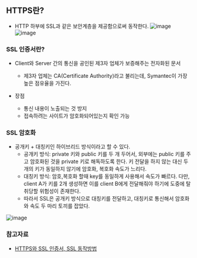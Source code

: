 
## HTTPS란?
- HTTP 하부에 SSL과 같은 보안계층을 제공함으로써 동작한다.
![image](https://user-images.githubusercontent.com/26040955/82046001-0135b780-96eb-11ea-843c-d19e4d3bb7ee.png)
![image](https://user-images.githubusercontent.com/26040955/82046040-20cce000-96eb-11ea-9043-099fd292d08d.png)

### SSL 인증서란?
- Client와 Server 간의 통신을 공인된 제3자 업체가 보증해주는 전자화된 문서
  * 제3자 업체는 CA(Certificate Authority)라고 불리는데, Symantec이 가장 높은 점유율을 가진다.

- 장점
  * 통신 내용이 노출되는 것 방지
  * 접속하려는 사이트가 암호화되어있는지 확인 가능

### SSL 암호화
- 공개키 + 대칭키인 하이브리드 방식이라고 할 수 있다.
  * 공개키 방식: private 키와 public 키를 두 개 두어서, 외부에는 public 키를 주고 암호화된 것을 private 키로 해독하도록 한다. 키 전달을 하지 않는 대신 두 개의 키가 동일하지 않기에 암호화, 복호화 속도가 느리다.
  * 대칭키 방식: 암호,복호화 할때 key를 동일하게 사용해서 속도가 빠르다. 다만, client A가 키를 2개 생성하면 이를 client B에게 전달해줘야 하기에 도중에 탈취당할 위험성이 존재한다.
  * 따라서 SSL은 공개키 방식으로 대칭키를 전달하고, 대칭키로 통신해서 암호화와 속도 두 마리 토끼를 잡았다.

![image](https://user-images.githubusercontent.com/26040955/82047146-3c38ea80-96ed-11ea-8bf1-0bf705e7a9d5.png)

### 참고자료
- [HTTPS와 SSL 인증서, SSL 동작방법](https://wayhome25.github.io/cs/2018/03/11/ssl-https/)
